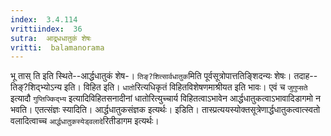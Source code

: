 ```yaml
---
index:  3.4.114
vrittiindex:  36
sutra:  आद्र्धधातुकं शेषः
vritti:  balamanorama 
---
```


भू तास् ति इति स्थिते--आर्द्धधातुकं शेष-। `तिङ्?शित्सार्वधातुक`मिति पूर्वसूत्रोपात्ततिङ्शिदन्यः शेषः। तदाह-- तिङ्?शिद्भ्योऽन्य इति। विहित इति। `धातो`रित्यधिकृतं विहितविशेषणमाश्रीयत इति भावः। एवं च `जुगुप्सते` इत्यादौ `गुप्तिज्किद्भ्य` इत्यादिविहितसनादीनां धातोरित्युच्चार्य विहितत्वाऽभावेन आर्द्धधातुकत्वाऽभावादिडागमो न भवति। एतत्संज्ञः स्यादिति। आर्द्धधातुकसंज्ञक इत्यर्थः। इडिति। तास्प्रत्ययस्योक्तसूत्रेणार्द्धधातुकत्वात्स्वतो वलादित्वाच्च `आर्द्धधातुकस्येड्वलादे`रितीडागम इत्यर्थः। 

